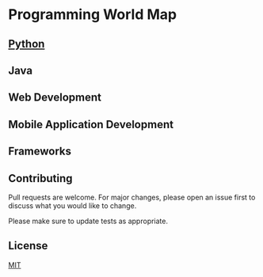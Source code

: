 # Programming World Map


## [Python](https://github.com/mihir-chakma/ProgrammingWorldMap/blob/main/web/python.md)



## Java

## Web Development 

## Mobile Application Development 

## Frameworks


## Contributing

Pull requests are welcome. For major changes, please open an issue first
to discuss what you would like to change.

Please make sure to update tests as appropriate.


## License

[MIT](https://choosealicense.com/licenses/mit/)

